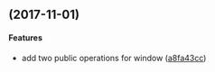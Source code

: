 ##  (2017-11-01)

#### Features

*   add two public operations for window ([a8fa43cc](a8fa43cc))



